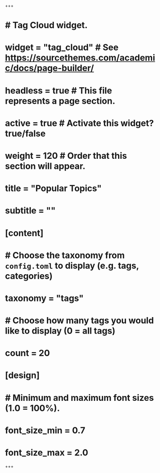 +++
# # Tag Cloud widget.
# widget = "tag_cloud"  # See https://sourcethemes.com/academic/docs/page-builder/
# headless = true  # This file represents a page section.
# active = true  # Activate this widget? true/false
# weight = 120  # Order that this section will appear.
# 
# title = "Popular Topics"
# subtitle = ""
# 
# [content]
#   # Choose the taxonomy from `config.toml` to display (e.g. tags, categories)
#   taxonomy = "tags"
#   
#   # Choose how many tags you would like to display (0 = all tags)
#   count = 20
# 
# [design]
#   # Minimum and maximum font sizes (1.0 = 100%).
#   font_size_min = 0.7
#   font_size_max = 2.0
+++
